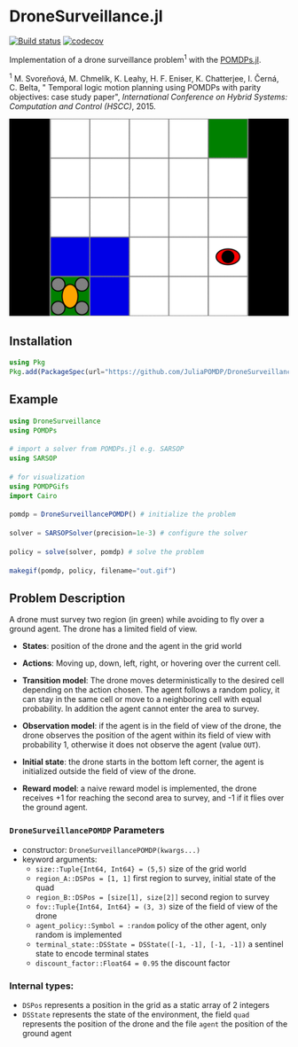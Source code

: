 # DroneSurveillance.jl

[![Build status](https://github.com/JuliaPOMDP/DroneSurveillance.jl/workflows/CI/badge.svg)](https://github.com/JuliaPOMDP/DroneSurveillance.jl/actions)
[![codecov](https://codecov.io/gh/juliapomdp/DroneSurveillance.jl/branch/master/graph/badge.svg)](https://codecov.io/gh/juliapomdp/DroneSurveillance.jl)


Implementation of a drone surveillance problem<sup>1</sup> with the [POMDPs.jl](https://github.com/JuliaPOMDP/POMDPs.jl).

<sup>1</sup> M. Svoreňová, M. Chmelík, K. Leahy, H. F. Eniser, K. Chatterjee, I. Černá, C. Belta, "
Temporal logic motion planning using POMDPs with parity objectives: case study paper", *International Conference on Hybrid Systems: Computation and Control (HSCC)*, 2015.

![drone_surveillance.gif](drone_surveillance.gif)

## Installation

```julia
using Pkg
Pkg.add(PackageSpec(url="https://github.com/JuliaPOMDP/DroneSurveillance.jl"))
```


## Example

```julia
using DroneSurveillance
using POMDPs

# import a solver from POMDPs.jl e.g. SARSOP
using SARSOP

# for visualization
using POMDPGifs
import Cairo

pomdp = DroneSurveillancePOMDP() # initialize the problem 

solver = SARSOPSolver(precision=1e-3) # configure the solver

policy = solve(solver, pomdp) # solve the problem

makegif(pomdp, policy, filename="out.gif")
```


## Problem Description

A drone must survey two region (in green) while avoiding to fly over a ground agent. The drone has a limited field of view. 

- **States**: position of the drone and the agent in the grid world
  
- **Actions**: Moving up, down, left, right, or hovering over the current cell.
  
- **Transition model**: The drone moves deterministically to the desired cell depending on the action chosen. The agent follows a random policy, it can stay in the same cell or move to a neighboring cell with equal probability. In addition the agent cannot enter the area to survey.
  
- **Observation model**: if the agent is in the field of view of the drone, the drone observes the position of the agent within its field of view with probability 1, otherwise it does not observe the agent (value `OUT`).
  
- **Initial state**: the drone starts in the bottom left corner, the agent is initialized outside the field of view of the drone.
  
- **Reward model**: a naive reward model is implemented, the drone receives +1 for reaching the second area to survey, and -1 if it flies over the ground agent.


### `DroneSurveillancePOMDP` Parameters

- constructor: `DroneSurveillancePOMDP(kwargs...)`
- keyword arguments:
  - `size::Tuple{Int64, Int64} = (5,5)` size of the grid world
  - `region_A::DSPos = [1, 1]` first region to survey, initial state of the quad
  - `region_B::DSPos = [size[1], size[2]]` second region to survey
  - `fov::Tuple{Int64, Int64} = (3, 3)` size of the field of view of the drone
  - `agent_policy::Symbol = :random` policy of the other agent, only random is implemented
  - `terminal_state::DSState = DSState([-1, -1], [-1, -1])` a sentinel state to encode terminal states
  - `discount_factor::Float64 = 0.95` the discount factor

### Internal types:

- `DSPos` represents a position in the grid as a static array of 2 integers
- `DSState` represents the state of the environment, the field `quad` represents the position of the drone and the file `agent` the position of the ground agent
  